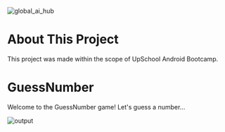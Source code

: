 ![global_ai_hub](![upschool](https://github.com/ecembostancioglu/guess_number/assets/72046458/06d480a3-bd3c-48c7-8bbc-bfaeb03a5060))

# About This Project

This project was made within the scope of UpSchool Android Bootcamp.

# GuessNumber

Welcome to the GuessNumber game! Let's guess a number...

![output](![output](https://github.com/ecembostancioglu/guess_number/assets/72046458/e1333f50-d8c0-4018-9610-071987f1e890))



